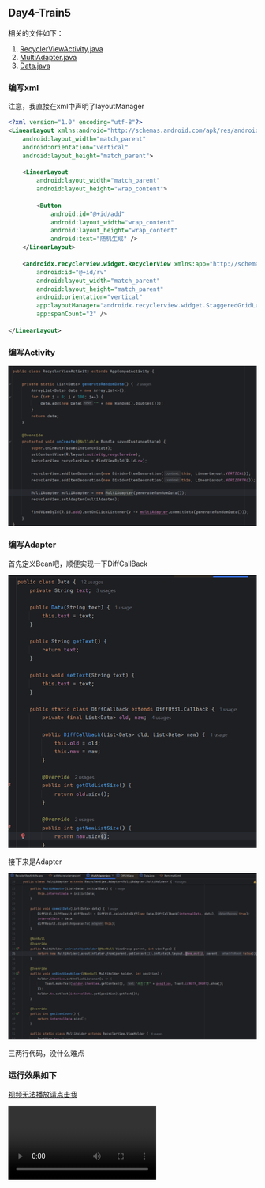 ## Day4-Train5

相关的文件如下：
1. [RecyclerViewActivity.java](https://partner-gitlab.mioffice.cn/nj-trainingcollege/miclassroom240819/androidgroup4/tanzhehao/homework/-/blob/main/day4/app/src/main/java/fan/akua/day4/activities/RecyclerViewActivity.java)
2. [MultiAdapter.java](https://partner-gitlab.mioffice.cn/nj-trainingcollege/miclassroom240819/androidgroup4/tanzhehao/homework/-/blob/main/day4/app/src/main/java/fan/akua/day4/adapter/MultiAdapter.java)
3. [Data.java](https://partner-gitlab.mioffice.cn/nj-trainingcollege/miclassroom240819/androidgroup4/tanzhehao/homework/-/blob/main/day4/app/src/main/java/fan/akua/day4/bean/Data.java)

### 编写xml

注意，我直接在xml中声明了layoutManager

```xml
<?xml version="1.0" encoding="utf-8"?>
<LinearLayout xmlns:android="http://schemas.android.com/apk/res/android"
    android:layout_width="match_parent"
    android:orientation="vertical"
    android:layout_height="match_parent">

    <LinearLayout
        android:layout_width="match_parent"
        android:layout_height="wrap_content">

        <Button
            android:id="@+id/add"
            android:layout_width="wrap_content"
            android:layout_height="wrap_content"
            android:text="随机生成" />
    </LinearLayout>

    <androidx.recyclerview.widget.RecyclerView xmlns:app="http://schemas.android.com/apk/res-auto"
        android:id="@+id/rv"
        android:layout_width="match_parent"
        android:layout_height="match_parent"
        android:orientation="vertical"
        app:layoutManager="androidx.recyclerview.widget.StaggeredGridLayoutManager"
        app:spanCount="2" />

</LinearLayout>
```

### 编写Activity

![Activity](vx_images/346503900102609.png)

### 编写Adapter

首先定义Bean吧，顺便实现一下DiffCallBack

![Data](vx_images/262303482068688.png)

接下来是Adapter

![MultiAdapter](vx_images/479145338288304.png)

三两行代码，没什么难点

### 运行效果如下

[视频无法播放请点击我](https://partner-gitlab.mioffice.cn/nj-trainingcollege/miclassroom240819/androidgroup4/tanzhehao/homework/-/tree/main/day4/vx_images/Screen_recording_20240822_152611.mp4)

<div>
    <video src="vx_images/Screen_recording_20240822_152611.mp4"></video>
</div>

